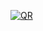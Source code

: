 [![QR](https://user-images.githubusercontent.com/5884000/47405150-7714af80-d750-11e8-9995-b40bed21c129.png)](https://github.com/Snipa22/xmr-node-proxy#known-working-pools)
